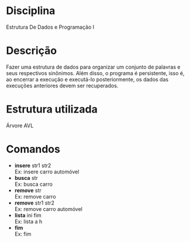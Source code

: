 # Disciplina 
Estrutura De Dados e Programação I

# Descrição 
Fazer uma estrutura de dados para organizar um conjunto de
palavras e seus respectivos sinônimos. Além disso, o programa é persistente, isso é, ao encerrar
a execução e executá-lo posteriormente, os dados das execuções anteriores devem ser recuperados.

# Estrutura utilizada
Árvore AVL

# Comandos
- **insere** str1 str2 <br/> Ex: insere carro automóvel
- **busca** str <br/> Ex: busca carro
- **remove** str <br/> Ex: remove carro
- **remove** str1 str2 <br/> Ex: remove carro automóvel
- **lista** ini fim <br/> Ex: lista a h
- **fim** <br/> Ex: fim
